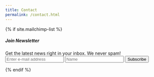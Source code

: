 ```yaml
---
title: Contact
permalink: /contact.html
---
```



<!-- Mailchimp Subscribe Form -->
 {% if site.mailchimp-list %}
<div class="border p-5 bg-lightblue">
				<div class="row justify-content-between">
					<div class="col-md-6 mb-2 mb-md-0">
						<h5 class="font-weight-bold">Join Newsletter</h5>
						 Get the latest news right in your inbox. We never spam!
					</div>
					<div class="col-md-6">
						<div class="row">
              <form action="{{site.mailchimp-list}}" method="post" name="mc-embedded-subscribe-form" class="wj-contact-form validate w-100" target="_blank" novalidate>
                <input type="email" placeholder="Enter e-mail address" name="EMAIL" class="required email form-control w-100" id="mce-EMAIL" autocomplete="on" required>
                <input type="text"  placeholder="Name"                 name="FNAME" class="required form-control w-100"       id="mce-FNAME" autocomplete="on" required>
                <button type="submit" value="Subscribe" name="subscribe" class="heart btn btn-success btn-block w-100 mt-2">Subscribe</button>
              </form>
						</div>
					</div>
				</div>
			</div>
            {% endif %}


